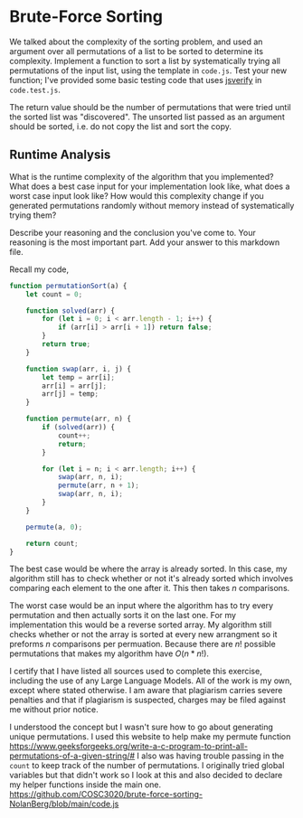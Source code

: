 # Brute-Force Sorting

We talked about the complexity of the sorting problem, and used an argument over
all permutations of a list to be sorted to determine its complexity. Implement
a function to sort a list by systematically trying all permutations of the input
list, using the template in `code.js`. Test your new function; I've provided
some basic testing code that uses [jsverify](https://jsverify.github.io/) in
`code.test.js`.

The return value should be the number of permutations that were tried until the
sorted list was "discovered". The unsorted list passed as an argument should be
sorted, i.e. do not copy the list and sort the copy.

## Runtime Analysis

What is the runtime complexity of the algorithm that you implemented? What does
a best case input for your implementation look like, what does a worst case
input look like? How would this complexity change if you generated permutations
randomly without memory instead of systematically trying them?

Describe your reasoning and the conclusion you've come to. Your reasoning is the
most important part. Add your answer to this markdown file.

Recall my code,
```js
function permutationSort(a) {
    let count = 0;

    function solved(arr) {
        for (let i = 0; i < arr.length - 1; i++) {
            if (arr[i] > arr[i + 1]) return false;
        }
        return true;
    }

    function swap(arr, i, j) {
        let temp = arr[i];
        arr[i] = arr[j];
        arr[j] = temp;
    }

    function permute(arr, n) {
        if (solved(arr)) {
            count++;
            return;
        }

        for (let i = n; i < arr.length; i++) {
            swap(arr, n, i);
            permute(arr, n + 1);
            swap(arr, n, i);
        }
    }

    permute(a, 0);

    return count; 
}
```

The best case would be where the array is already sorted. In this case, my algorithm still has to check whether or not it's already sorted which involves comparing each element to the one after it. This then takes $n$ comparisons.

The worst case would be an input where the algorithm has to try every permutation and then actually sorts it on the last one. For my implementation this would be a reverse sorted array. My algorithm still checks whether or not the array is sorted at every new arrangment so it preforms $n$ comparisons per permuation. Because there are $n!$ possible permutations that makes my algorithm have $O(n*n!)$.

I certify that I have listed all sources used to complete this exercise, including the use of any Large Language Models. All of the work is my own, except where stated otherwise. I am aware that plagiarism carries severe penalties and that if plagiarism is suspected, charges may be filed against me without prior notice.

I understood the concept but I wasn't sure how to go about generating unique permutations. I used this website to help make my permute function https://www.geeksforgeeks.org/write-a-c-program-to-print-all-permutations-of-a-given-string/#
I also was having trouble passing in the ```count``` to keep track of the number of permutations. I originally tried global variables but that didn't work so I look at this and also decided to declare my helper functions inside the main one. https://github.com/COSC3020/brute-force-sorting-NolanBerg/blob/main/code.js
